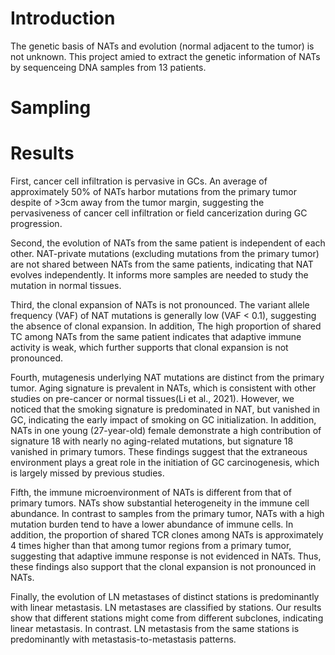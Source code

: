# Introduction
The genetic basis of NATs and evolution (normal adjacent to the tumor) is not unknown. This project amied to extract the genetic information of NATs by sequenceing DNA samples from 13 patients. 

# Sampling



# Results
First, cancer cell infiltration is pervasive in GCs. An average of approximately 50% of NATs harbor mutations from the primary tumor despite of >3cm away from the tumor margin, suggesting the pervasiveness of cancer cell infiltration or field cancerization during GC progression.

Second, the evolution of NATs from the same patient is independent of each other. NAT-private mutations (excluding mutations from the primary tumor) are not shared between NATs from the same patients, indicating that NAT evolves independently. It informs more samples are needed to study the mutation in normal tissues.

Third, the clonal expansion of NATs is not pronounced. The variant allele frequency (VAF) of NAT mutations is generally low (VAF < 0.1), suggesting the absence of clonal expansion. In addition, The high proportion of shared TC among NATs from the same patient indicates that adaptive immune activity is weak, which further supports that clonal expansion is not pronounced. 

Fourth, mutagenesis underlying NAT mutations are distinct from the primary tumor. Aging signature is prevalent in NATs, which is consistent with other studies on pre-cancer or normal tissues(Li et al., 2021). However, we noticed that the smoking signature is predominated in NAT, but vanished in GC, indicating the early impact of smoking on GC initialization. In addition, NATs in one young (27-year-old) female demonstrate a high contribution of signature 18 with nearly no aging-related mutations, but signature 18 vanished in primary tumors. These findings suggest that the extraneous environment plays a great role in the initiation of GC carcinogenesis, which is largely missed by previous studies. 

Fifth, the immune microenvironment of NATs is different from that of primary tumors. NATs show substantial heterogeneity in the immune cell abundance. In contrast to samples from the primary tumor, NATs with a high mutation burden tend to have a lower abundance of immune cells. In addition, the proportion of shared TCR clones among NATs is approximately 4 times higher than that among tumor regions from a primary tumor, suggesting that adaptive immune response is not evidenced in NATs. Thus, these findings also support that the clonal expansion is not pronounced in NATs.

Finally, the evolution of LN metastases of distinct stations is predominantly with linear metastasis. LN metastases are classified by stations. Our results show that different stations might come from different subclones, indicating linear metastasis. In contrast. LN metastasis from the same stations is predominantly with metastasis-to-metastasis patterns.
